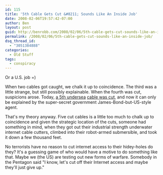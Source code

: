 ```yaml
---
id: 115
title: '5th Cable Gets Cut &#8211; Sounds Like An Inside Job'
date: 2008-02-06T19:57:42-07:00
author: Ben
layout: post
guid: http://benrobb.com/2008/02/06/5th-cable-gets-cut-sounds-like-an-inside-job/
permalink: /2008/02/06/5th-cable-gets-cut-sounds-like-an-inside-job/
dsq_thread_id:
  - "3051384888"
categories:
  - Old Stuff
tags:
  - conspiracy
---
```

Or a U.S. job =)

When two cables got caught, we chalk it up to coincidence.  The third was a little strange, but still possibly explainable.  When the fourth was cut, suspicions arose.  Today, <a href="http://www.engadget.com/2008/02/06/cut-four-undersea-cables-shame-on-you-cut-a-fifth-also-shame/" title="shame on you">a 5th undersea</a> <a href="http://www.khaleejtimes.com/DisplayArticle.asp?xfile=data/theuae/2008/February/theuae_February155.xml&amp;section=theuae" title="the official version">cable was cut</a>, and now it can only be explained by the super-secret government James-Bond-but-US-style agent.

That's my theory anyway.  Five cut cables is a little too much to chalk up to coincidence and given the strategic location of the cuts, someone had something in mind, when they got out their industrial strength underwater internet cable cutters, climbed into their robot-armed submersible, and took it down a few thousand feet.

No terrorists have no reason to cut internet access to their hidey-holes do they?  It's a guessing game of who would have a motive to do something like that.  Maybe we (the US) are testing out new forms of warfare.  Somebody in the Pentagon said "I know, let's cut off their Internet access and maybe they'll just give up."